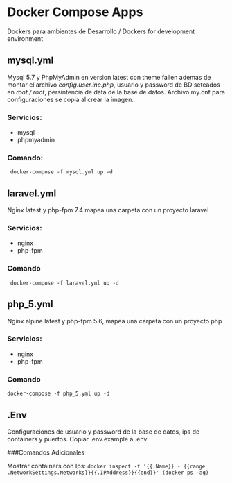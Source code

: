 # Docker Compose Apps
Dockers para ambientes de Desarrollo / Dockers for development environment

## mysql.yml
Mysql 5.7 y PhpMyAdmin en version latest con theme fallen ademas de montar el archivo *config.user.inc.php*, usuario y password de BD seteados en *root / root*, persintencia de data de la base de datos. Archivo my.cnf para configuraciones se copia al crear la imagen.

### Servicios:
- mysql
- phpmyadmin

### Comando:
` docker-compose -f mysql.yml up -d`

## laravel.yml
Nginx latest y php-fpm 7.4 mapea una carpeta con un proyecto laravel

### Servicios:
- nginx
- php-fpm

### Comando
` docker-compose -f laravel.yml up -d`

## php_5.yml
Nginx alpine latest y php-fpm 5.6, mapea una carpeta con un proyecto php

### Servicios:
- nginx
- php-fpm

### Comando
`docker-compose -f php_5.yml up -d`

## .Env
Configuraciones de usuario y password de la base de datos, ips de containers y puertos. Copiar .env.example a .env

###Comandos Adicionales

Mostrar containers con Ips:
`docker inspect -f '{{.Name}} - {{range .NetworkSettings.Networks}}{{.IPAddress}}{{end}}' (docker ps -aq)`
